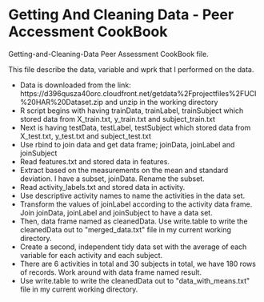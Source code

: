 # Getting And Cleaning Data - Peer Accessment CookBook
Getting-and-Cleaning-Data Peer Assessment CookBook file.

This file describe the data, variable and wprk that I performed on the data.

<ul>
  <li>Data is downloaded from the link: https://d396qusza40orc.cloudfront.net/getdata%2Fprojectfiles%2FUCI%20HAR%20Dataset.zip and unzip in the working directory</li>
  <li>R script begins with having trainData, trainLabel, trainSubject which stored data from X_train.txt, y_train.txt and subject_train.txt</li>
  <li>Next is having testData, testLabel, testSubject which stored data from X_test.txt, y_test.txt and subject_test.txt </li>
  <li>Use rbind to join data and get data frame; joinData, joinLabel and joinSubject</li>
  
  <li>Read features.txt and stored data in features.</li>
  <li>Extract based on the measurements on the mean and standard deviation. I have a subset, joinData. Rename the subset.</li>
  
  <li>Read activity_labels.txt and stored data in activity.</li>
  <li>Use descriptive activity names to name the activities in the data set. </li>
  
  <li>Transform the values of joinLabel according to the activity data frame. Join joinData, joinLabel and joinSubject to have a data set.</li>
  <li>Then, data frame named as cleanedData. Use write.table to write the cleanedData out to "merged_data.txt" file in my current working directory. </li>
  
  <li>Create a second, independent tidy data set with the average of each variable for each activity and each subject.</li>
  <li>There are 6 activities in total and 30 subjects in total, we have 180 rows of records. Work around with data frame named result.</li>
  <li>Use write.table to write the cleanedData out to "data_with_means.txt" file in my current working directory. </li>
</ul>
